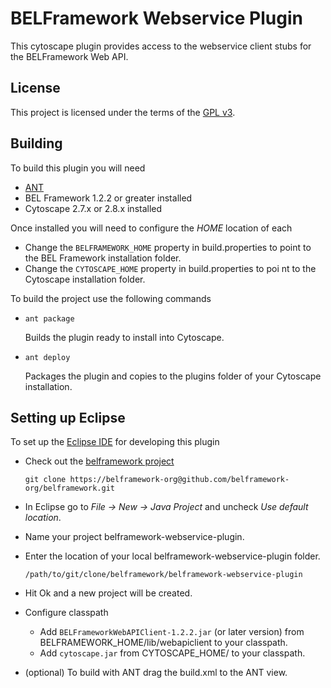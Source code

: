 BELFramework Webservice Plugin
==============================

This cytoscape plugin provides access to the webservice client stubs for the BELFramework Web API.

License
-------
This project is licensed under the terms of the [GPL v3](http://www.gnu.org/licenses/gpl-3.0.txt).

Building
--------

To build this plugin you will need

-   [ANT](http://ant.apache.org/)
-   BEL Framework 1.2.2 or greater installed
-   Cytoscape 2.7.x or 2.8.x installed

Once installed you will need to configure the *HOME* location of each

-   Change the `BELFRAMEWORK_HOME` property in build.properties to point to the BEL Framework installation folder.
-   Change the `CYTOSCAPE_HOME` property in build.properties to poi nt to the Cytoscape installation folder.

To build the project use the following commands

-   `ant package`

    Builds the plugin ready to install into Cytoscape.

-   `ant deploy`

    Packages the plugin and copies to the plugins folder of your Cytoscape installation.


Setting up Eclipse
------------------

To set up the [Eclipse IDE](http://www.eclipse.org/) for developing this plugin

-   Check out the [belframework project](https://belframework-org@github.com/belframework-org/belframework.git)

    `git clone https://belframework-org@github.com/belframework-org/belframework.git`

-   In Eclipse go to *File -> New -> Java Project* and uncheck *Use default location*.

-   Name your project belframework-webservice-plugin.

-   Enter the location of your local belframework-webservice-plugin folder.

    `/path/to/git/clone/belframework/belframework-webservice-plugin`

-   Hit Ok and a new project will be created.

-   Configure classpath

    -   Add `BELFrameworkWebAPIClient-1.2.2.jar` (or later version) from BELFRAMEWORK_HOME/lib/webapiclient to your classpath.
    -   Add `cytoscape.jar` from CYTOSCAPE_HOME/ to your classpath.

-   (optional) To build with ANT drag the build.xml to the ANT view.
